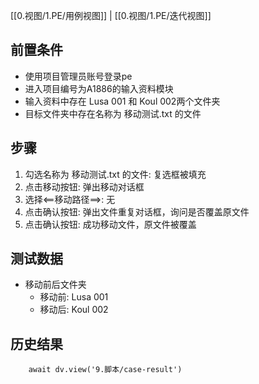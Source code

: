 [[0.视图/1.PE/用例视图]] | [[0.视图/1.PE/迭代视图]]

## 前置条件

- 使用项目管理员账号登录pe
- 进入项目编号为A1886的输入资料模块
- 输入资料中存在 Lusa 001 和 Koul 002两个文件夹
- 目标文件夹中存在名称为 移动测试.txt 的文件

## 步骤

1. 勾选名称为 移动测试.txt 的文件: 复选框被填充
2. 点击移动按钮: 弹出移动对话框
3. 选择<==移动路径==>: 无
4. 点击确认按钮: 弹出文件重复对话框，询问是否覆盖原文件
5. 点击确认按钮: 成功移动文件，原文件被覆盖

## 测试数据

- 移动前后文件夹
	- 移动前: Lusa 001
	- 移动后: Koul 002

## 历史结果

```dataviewjs
    await dv.view('9.脚本/case-result')
```
